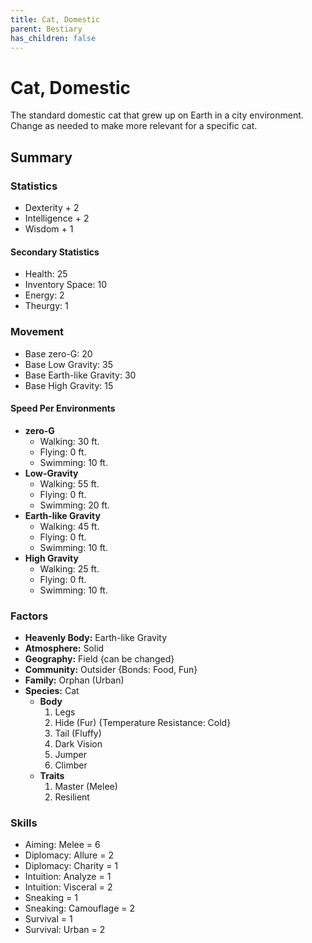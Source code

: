 ```yaml
---
title: Cat, Domestic
parent: Bestiary
has_children: false
---
```


# Cat, Domestic

The standard domestic cat that grew up on Earth in a city environment. Change as needed to make more relevant for a specific cat.

## Summary

### Statistics
* Dexterity + 2
* Intelligence + 2
* Wisdom + 1

#### Secondary Statistics
* Health: 25
* Inventory Space: 10
* Energy: 2
* Theurgy: 1

### Movement

* Base zero-G: 20
* Base Low Gravity: 35
* Base Earth-like Gravity: 30
* Base High Gravity: 15

#### Speed Per Environments

* **zero-G**
    * Walking: 30 ft.
    * Flying: 0 ft.
    * Swimming: 10 ft.
* **Low-Gravity**
    * Walking: 55 ft.
    * Flying: 0 ft.
    * Swimming: 20 ft.
* **Earth-like Gravity**
    * Walking: 45 ft.
    * Flying: 0 ft.
    * Swimming: 10 ft.
* **High Gravity**
    * Walking: 25 ft.
    * Flying: 0 ft.
    * Swimming: 10 ft.

### Factors

* **Heavenly Body:** Earth-like Gravity
* **Atmosphere:** Solid
* **Geography:** Field {can be changed}
* **Community:** Outsider {Bonds: Food, Fun}
* **Family:** Orphan (Urban)
* **Species:** Cat
  * **Body**
    1. Legs
    2. Hide (Fur) {Temperature Resistance: Cold}
    3. Tail (Fluffy)
    4. Dark Vision
    5. Jumper
    6. Climber
  * **Traits**
    1. Master (Melee)
    2. Resilient

### Skills

* Aiming: Melee = 6
* Diplomacy: Allure = 2
* Diplomacy: Charity = 1
* Intuition: Analyze = 1
* Intuition: Visceral = 2
* Sneaking = 1
* Sneaking: Camouflage = 2
* Survival = 1
* Survival: Urban = 2
